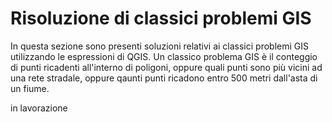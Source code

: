 # Risoluzione di classici problemi GIS

In questa sezione sono presenti soluzioni relativi ai classici problemi GIS utilizzando le espressioni di QGIS. Un classico problema GIS è il conteggio di punti ricadenti all'interno di poligoni, oppure quali punti sono più vicini ad una rete stradale, oppure qaunti punti ricadono entro 500 metri dall'asta di un fiume.

in lavorazione